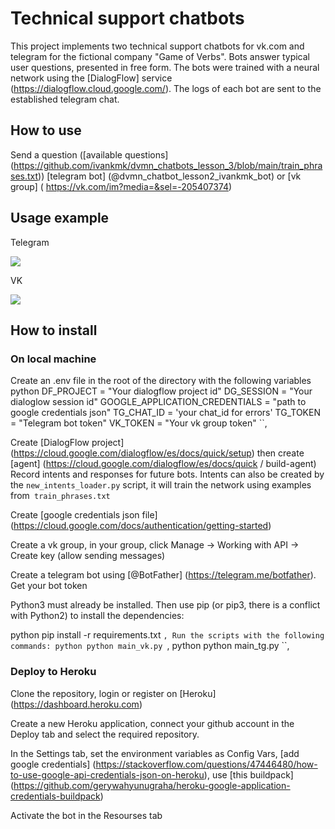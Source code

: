 # Technical support chatbots

This project implements two technical support chatbots for vk.com and telegram for the fictional company "Game of Verbs". Bots answer typical user questions, presented in free form. The bots were trained with a neural network using the [DialogFlow] service (https://dialogflow.cloud.google.com/). The logs of each bot are sent to the established telegram chat.

## How to use

Send a question ([available questions] (https://github.com/ivankmk/dvmn_chatbots_lesson_3/blob/main/train_phrases.txt)) [telegram bot] (@dvmn_chatbot_lesson2_ivankmk_bot) or [vk group] ( https://vk.com/im?media=&sel=-205407374)

## Usage example

Telegram

![](https://im4.ezgif.com/tmp/ezgif-4-ef1c7e6199d0.gif)


VK

![](https://im4.ezgif.com/tmp/ezgif-4-85ed8ea56cc9.gif)

## How to install

### On local machine

Create an .env file in the root of the directory with the following variables
python
DF_PROJECT = "Your dialogflow project id"
DG_SESSION = "Your dialoglow session id"
GOOGLE_APPLICATION_CREDENTIALS = "path to google credentials json"
TG_CHAT_ID = 'your chat_id for errors'
TG_TOKEN = "Telegram bot token"
VK_TOKEN = "Your vk group token"
``,

Create [DialogFlow project] (https://cloud.google.com/dialogflow/es/docs/quick/setup) then create [agent] (https://cloud.google.com/dialogflow/es/docs/quick / build-agent) Record intents and responses for future bots. Intents can also be created by the `new_intents_loader.py` script, it will train the network using examples from` train_phrases.txt`

Create [google credentials json file] (https://cloud.google.com/docs/authentication/getting-started)

Create a vk group, in your group, click Manage -> Working with API -> Create key (allow sending messages)

Create a telegram bot using [@BotFather] (https://telegram.me/botfather). Get your bot token

Python3 must already be installed. Then use pip (or pip3, there is a conflict with Python2) to install the dependencies:

python
pip install -r requirements.txt
``,
Run the scripts with the following commands:
python
python main_vk.py
``,
python
python main_tg.py
``,

### Deploy to Heroku

Clone the repository, login or register on [Heroku] (https://dashboard.heroku.com)

Create a new Heroku application, connect your github account in the Deploy tab and select the required repository.

In the Settings tab, set the environment variables as Config Vars, [add google credentials] (https://stackoverflow.com/questions/47446480/how-to-use-google-api-credentials-json-on-heroku), use [this buildpack] (https://github.com/gerywahyunugraha/heroku-google-application-credentials-buildpack)

Activate the bot in the Resourses tab